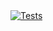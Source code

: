 <a href="https://github.com/SENERGY-Platform/mgw-secret-manager/actions/workflows/test.yml" rel="nofollow">
        <img src="https://github.com/SENERGY-Platform/mgw-secret-manager/actions/workflows/test.yml/badge.svg" alt="Tests" />
</a>